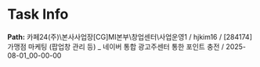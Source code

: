 # Task Info

**Path:** 카페24(주)\본사사업장\[CG]MI본부\창업센터\사업운영1 / hjkim16 / [284174] 가맹점 마케팅 (팝업창 관리 등) _ 네이버 통합 광고주센터 통한 포인트 충전 / 2025-08-01_00-00-00

